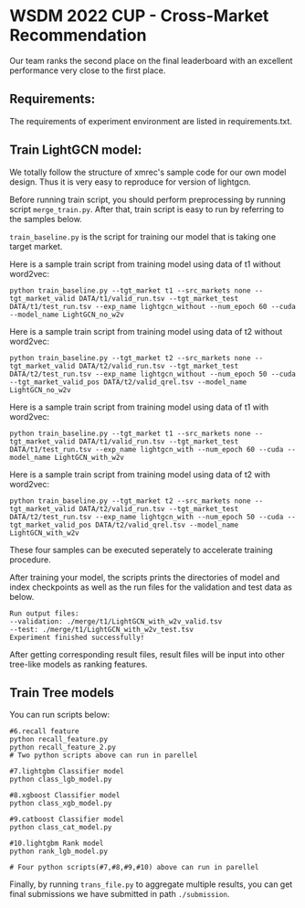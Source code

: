 # WSDM 2022 CUP - Cross-Market Recommendation
Our team ranks the second place on the final leaderboard with an excellent performance very close to the first place.
## Requirements:
The requirements of experiment environment are listed in requirements.txt.

## Train LightGCN model:

We totally follow the structure of xmrec's sample code for our own model design. Thus it is very easy to reproduce for version of lightgcn.

Before running train script, you should perform preprocessing by running script `merge_train.py`. After that, train script is easy to run by referring to the samples below.

`train_baseline.py` is the script for training our model that is taking one target market. 

Here is a sample train script from training model using data of t1 without word2vec:

    python train_baseline.py --tgt_market t1 --src_markets none --tgt_market_valid DATA/t1/valid_run.tsv --tgt_market_test DATA/t1/test_run.tsv --exp_name lightgcn_without --num_epoch 60 --cuda --model_name LightGCN_no_w2v

Here is a sample train script from training model using data of t2 without word2vec:

```
python train_baseline.py --tgt_market t2 --src_markets none --tgt_market_valid DATA/t2/valid_run.tsv --tgt_market_test DATA/t2/test_run.tsv --exp_name lightgcn_without --num_epoch 50 --cuda --tgt_market_valid_pos DATA/t2/valid_qrel.tsv --model_name LightGCN_no_w2v
```

Here is a sample train script from training model using data of t1 with word2vec:

```
python train_baseline.py --tgt_market t1 --src_markets none --tgt_market_valid DATA/t1/valid_run.tsv --tgt_market_test DATA/t1/test_run.tsv --exp_name lightgcn_with --num_epoch 60 --cuda --model_name LightGCN_with_w2v
```

Here is a sample train script from training model using data of t2 with word2vec:

```
python train_baseline.py --tgt_market t2 --src_markets none --tgt_market_valid DATA/t2/valid_run.tsv --tgt_market_test DATA/t2/test_run.tsv --exp_name lightgcn_with --num_epoch 50 --cuda --tgt_market_valid_pos DATA/t2/valid_qrel.tsv --model_name LightGCN_with_w2v
```

These four samples can be executed seperately to accelerate training procedure.

After training your model, the scripts prints the directories of model and index checkpoints as well as the run files for the validation and test data as below. 

    Run output files:
    --validation: ./merge/t1/LightGCN_with_w2v_valid.tsv
    --test: ./merge/t1/LightGCN_with_w2v_test.tsv
    Experiment finished successfully!

After getting corresponding result files, result files will be input into other tree-like models as ranking features.

## Train Tree models

You can run scripts below:

```
#6.recall feature
python recall_feature.py
python recall_feature_2.py
# Two python scripts above can run in parellel

#7.lightgbm Classifier model   
python class_lgb_model.py

#8.xgboost Classifier model    
python class_xgb_model.py

#9.catboost Classifier model   
python class_cat_model.py

#10.lightgbm Rank model        
python rank_lgb_model.py

# Four python scripts(#7,#8,#9,#10) above can run in parellel
```

Finally, by running `trans_file.py` to aggregate multiple results, you can  get final submissions we have submitted in path `./submission`.

